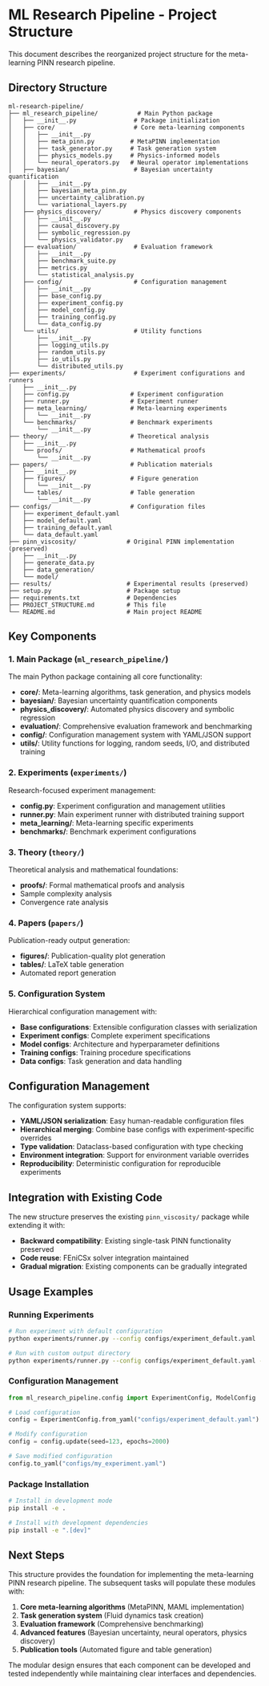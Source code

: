 # ML Research Pipeline - Project Structure

This document describes the reorganized project structure for the meta-learning PINN research pipeline.

## Directory Structure

```
ml-research-pipeline/
├── ml_research_pipeline/           # Main Python package
│   ├── __init__.py                # Package initialization
│   ├── core/                      # Core meta-learning components
│   │   ├── __init__.py
│   │   ├── meta_pinn.py          # MetaPINN implementation
│   │   ├── task_generator.py     # Task generation system
│   │   ├── physics_models.py     # Physics-informed models
│   │   └── neural_operators.py   # Neural operator implementations
│   ├── bayesian/                  # Bayesian uncertainty quantification
│   │   ├── __init__.py
│   │   ├── bayesian_meta_pinn.py
│   │   ├── uncertainty_calibration.py
│   │   └── variational_layers.py
│   ├── physics_discovery/         # Physics discovery components
│   │   ├── __init__.py
│   │   ├── causal_discovery.py
│   │   ├── symbolic_regression.py
│   │   └── physics_validator.py
│   ├── evaluation/                # Evaluation framework
│   │   ├── __init__.py
│   │   ├── benchmark_suite.py
│   │   ├── metrics.py
│   │   └── statistical_analysis.py
│   ├── config/                    # Configuration management
│   │   ├── __init__.py
│   │   ├── base_config.py
│   │   ├── experiment_config.py
│   │   ├── model_config.py
│   │   ├── training_config.py
│   │   └── data_config.py
│   └── utils/                     # Utility functions
│       ├── __init__.py
│       ├── logging_utils.py
│       ├── random_utils.py
│       ├── io_utils.py
│       └── distributed_utils.py
├── experiments/                   # Experiment configurations and runners
│   ├── __init__.py
│   ├── config.py                 # Experiment configuration
│   ├── runner.py                 # Experiment runner
│   ├── meta_learning/            # Meta-learning experiments
│   │   └── __init__.py
│   └── benchmarks/               # Benchmark experiments
│       └── __init__.py
├── theory/                       # Theoretical analysis
│   ├── __init__.py
│   └── proofs/                   # Mathematical proofs
│       └── __init__.py
├── papers/                       # Publication materials
│   ├── __init__.py
│   ├── figures/                  # Figure generation
│   │   └── __init__.py
│   └── tables/                   # Table generation
│       └── __init__.py
├── configs/                      # Configuration files
│   ├── experiment_default.yaml
│   ├── model_default.yaml
│   ├── training_default.yaml
│   └── data_default.yaml
├── pinn_viscosity/              # Original PINN implementation (preserved)
│   ├── __init__.py
│   ├── generate_data.py
│   ├── data_generation/
│   └── model/
├── results/                     # Experimental results (preserved)
├── setup.py                     # Package setup
├── requirements.txt             # Dependencies
├── PROJECT_STRUCTURE.md         # This file
└── README.md                    # Main project README
```

## Key Components

### 1. Main Package (`ml_research_pipeline/`)

The main Python package containing all core functionality:

- **core/**: Meta-learning algorithms, task generation, and physics models
- **bayesian/**: Bayesian uncertainty quantification components
- **physics_discovery/**: Automated physics discovery and symbolic regression
- **evaluation/**: Comprehensive evaluation framework and benchmarking
- **config/**: Configuration management system with YAML/JSON support
- **utils/**: Utility functions for logging, random seeds, I/O, and distributed training

### 2. Experiments (`experiments/`)

Research-focused experiment management:

- **config.py**: Experiment configuration and management utilities
- **runner.py**: Main experiment runner with distributed training support
- **meta_learning/**: Meta-learning specific experiments
- **benchmarks/**: Benchmark experiment configurations

### 3. Theory (`theory/`)

Theoretical analysis and mathematical foundations:

- **proofs/**: Formal mathematical proofs and analysis
- Sample complexity analysis
- Convergence rate analysis

### 4. Papers (`papers/`)

Publication-ready output generation:

- **figures/**: Publication-quality plot generation
- **tables/**: LaTeX table generation
- Automated report generation

### 5. Configuration System

Hierarchical configuration management with:

- **Base configurations**: Extensible configuration classes with serialization
- **Experiment configs**: Complete experiment specifications
- **Model configs**: Architecture and hyperparameter definitions
- **Training configs**: Training procedure specifications
- **Data configs**: Task generation and data handling

## Configuration Management

The configuration system supports:

- **YAML/JSON serialization**: Easy human-readable configuration files
- **Hierarchical merging**: Combine base configs with experiment-specific overrides
- **Type validation**: Dataclass-based configuration with type checking
- **Environment integration**: Support for environment variable overrides
- **Reproducibility**: Deterministic configuration for reproducible experiments

## Integration with Existing Code

The new structure preserves the existing `pinn_viscosity/` package while extending it with:

- **Backward compatibility**: Existing single-task PINN functionality preserved
- **Code reuse**: FEniCSx solver integration maintained
- **Gradual migration**: Existing components can be gradually integrated

## Usage Examples

### Running Experiments

```bash
# Run experiment with default configuration
python experiments/runner.py --config configs/experiment_default.yaml

# Run with custom output directory
python experiments/runner.py --config configs/experiment_default.yaml --output-dir experiments/outputs/custom
```

### Configuration Management

```python
from ml_research_pipeline.config import ExperimentConfig, ModelConfig

# Load configuration
config = ExperimentConfig.from_yaml("configs/experiment_default.yaml")

# Modify configuration
config = config.update(seed=123, epochs=2000)

# Save modified configuration
config.to_yaml("configs/my_experiment.yaml")
```

### Package Installation

```bash
# Install in development mode
pip install -e .

# Install with development dependencies
pip install -e ".[dev]"
```

## Next Steps

This structure provides the foundation for implementing the meta-learning PINN research pipeline. The subsequent tasks will populate these modules with:

1. **Core meta-learning algorithms** (MetaPINN, MAML implementation)
2. **Task generation system** (Fluid dynamics task creation)
3. **Evaluation framework** (Comprehensive benchmarking)
4. **Advanced features** (Bayesian uncertainty, neural operators, physics discovery)
5. **Publication tools** (Automated figure and table generation)

The modular design ensures that each component can be developed and tested independently while maintaining clear interfaces and dependencies.